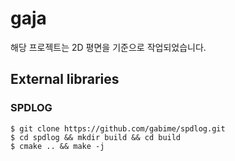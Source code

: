 # gaja

해당 프로젝트는 2D 평면을 기준으로 작업되었습니다.

## External libraries
### SPDLOG
```
$ git clone https://github.com/gabime/spdlog.git
$ cd spdlog && mkdir build && cd build
$ cmake .. && make -j
```
